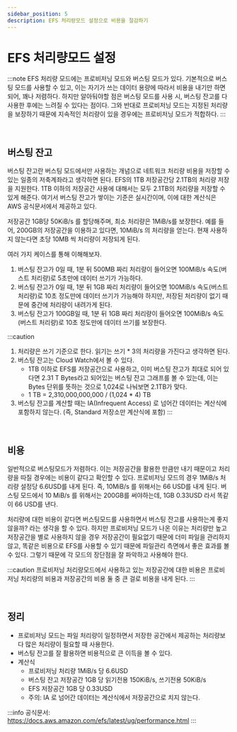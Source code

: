 ```yaml
---
sidebar_position: 5
description: EFS 처리량모드 설정으로 비용을 절감하기
---
```


# EFS 처리량모드 설정

:::note
EFS 처리량 모드에는 프로비저닝 모드와 버스팅 모드가 있다. 기본적으로 버스팅 모드를 사용할 수 있고, 이는 자기가 쓰는 데이터 용량에 따라서 비용을 내기만 하면 되어, 꽤나 저렴하다. 하지만 알아둬야할 점은 버스팅 모드를 사용 시, 버스팅 잔고를 다 사용한 후에는 느려질 수 있다는 점이다. 그와 반대로 프로비저닝 모드는 지정된 처리량을 보장하기 때문에 지속적인 처리량이 있을 경우에는 프로비저닝 모드가 적합하다. 
:::

<br/>

## 버스팅 잔고

버스팅 잔고란 버스팅 모드에서만 사용하는 개념으로 네트워크 처리량 비용을 저장할 수 있는 일종의 저축계좌라고 생각하면 된다. EFS의 1TB 저장공간당 2.1TB의 처리량 저장을 지원한다. 1TB 이하의 저장공간 사용에 대해서는 모두 2.1TB의 처리량을 저장할 수 있게 해준다. 여기서 버스팅 잔고가 쌓이는 기준은 실시간이며, 이에 대한 계산식은 AWS 공식문서에서 제공하고 있다.



저장공간 1GB당 50KiB/s 를 할당해주며, 최소 처리량은 1MiB/s를 보장한다. 예를 들어, 200GB의 저장공간을 이용하고 있다면, 10MiB/s 의 처리량을 얻는다. 현재 사용하지 않는다면 초당 10MB 씩 처리량이 저장되게 된다.

여러 가지 케이스를 통해 이해해보자.

1. 버스팅 잔고가 0일 때, 1분 뒤 500MB 짜리 처리량이 들어오면 100MiB/s 속도(버스트 처리량)로 5초만에 데이터 쓰기가 가능하다.
2. 버스팅 잔고가 0일 때, 1분 뒤 1GB 짜리 처리량이 들어오면 100MiB/s 속도(버스트 처리량)로 10초 정도만에 데이터 쓰기가 가능해야 하지만, 저장된 처리량이 없기 때문에 중간에 처리량이 내려가게 된다.
3. 버스팅 잔고가 100GB일 때, 1분 뒤 1GB 짜리 처리량이 들어오면 100MiB/s 속도(버스트 처리량)로 10초 정도만에 데이터 쓰기를 보장한다.


:::caution
1. 처리량은 쓰기 기준으로 한다. 읽기는 쓰기 * 3의 처리량을 가진다고 생각하면 된다.
2. 버스팅 잔고는 Cloud Watch에서 볼 수 있다.
   * 1TB 이하로 EFS를 저장공간으로 사용하고, 이미 버스팅 잔고가 최대로 되어 있다면 2.31 T Bytes라고 되어있는 버스팅 잔고 그래프를 볼 수 있는데, 이는 Bytes 단위를 뜻하는 것으로 1,024로 나눠보면 2.1TB가 맞다.
   * 1 TB = 2,310,000,000,000 / (1,024 * 4) TB
3. 버스팅 잔고를 계산할 때는 IA(Infrequent Access) 로 넘어간 데이터는 계산식에 포함하지 않는다. (즉, Standard 저장소만 계산식에 포함)
:::

<br/>

## 비용

일반적으로 버스팅모드가 저렴하다. 이는 저장공간을 활용한 만큼만 내기 때문이고 처리량을 따질 경우에는 비용이 같다고 확인할 수 있다. 프로비저닝 모드의 경우 1MiB/s 처리량 설정당 6.6USD를 내게 된다. 즉, 10MiB/s 를 위해서는 66 USD를 내게 된다. 버스팅 모드에서 10 MiB/s 를 위해서는 200GB를 써야하는데, 1GB  0.33USD 라서 똑같이 66 USD를 낸다.



처리량에 대한 비용이 같다면 버스팅모드를 사용하면서 버스팅 잔고를 사용하는게 좋지 않을까? 라는 생각을 할 수 있다. 하지만 프로비저닝 모드가 나온 이유는 처리량만 높고 저장공간을 별로 사용하지 않을 경우 저장공간이 필요없기 때문에 더미 파일을 관리하지 않고, 똑같은 비용으로 EFS를 사용할 수 있기 때문에 파일관리 측면에서 좋은 효과를 볼 수 있다. 그렇기 때문에 각 모드의 장단점을 잘 파악하고 사용해야 한다.



:::caution
프로비저닝 처리량모드에서 사용하고 있는 저장공간에 대한 비용은 프로비저닝 처리량의 비용과 저장공간의 비용 둘 중 큰 걸로 비용을 내게 된다.
:::

<br/>

## 정리

* 프로비저닝 모드는 파일 처리량이 일정하면서 저장한 공간에서 제공하는 처리량보다 많은 처리량이 필요할 때 사용한다.
* 버스팅 잔고를 잘 활용하면 비용적으로 큰 이득을 볼 수 있다.
* 계산식
  * 프로비저닝 처리량 1MiB/s 당 6.6USD
  * 버스팅 잔고 저장공간 1GB 당 읽기전용 150KiB/s, 쓰기전용 50KiB/s
  * EFS 저장공간 1GB 당 0.33USD
  * 주의: IA 로 넘어간 데이터는 계산식에서 저장공간으로 치지 않는다. 


:::info
공식문서: https://docs.aws.amazon.com/efs/latest/ug/performance.html
:::

<br/>
